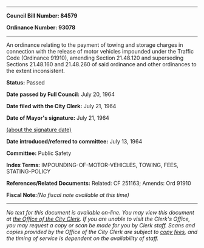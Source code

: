 

********

**Council Bill Number: 84579**
   
**Ordinance Number: 93078**
********

 An ordinance relating to the payment of towing and storage charges in connection with the release of motor vehicles impounded under the Traffic Code (Ordinance 91910), amending Section 21.48.120 and superseding Sections 21.48.160 and 21.48.260 of said ordinance and other ordinances to the extent inconsistent.

**Status:** Passed
   
**Date passed by Full Council:** July 20, 1964
   
**Date filed with the City Clerk:** July 21, 1964
   
**Date of Mayor's signature:** July 21, 1964
   
[(about the signature date)](/~public/approvaldate.htm)
   
   
   
**Date introduced/referred to committee:** July 13, 1964
   
**Committee:** Public Safety
   
   
**Index Terms:** IMPOUNDING-OF-MOTOR-VEHICLES, TOWING, FEES, STATING-POLICY

**References/Related Documents:** Related: CF 251163; Amends: Ord 91910

**Fiscal Note:**_(No fiscal note available at this time)_
********

_No text for this document is available on-line. You may view this document at [the Office of the City Clerk](http://www.seattle.gov/leg/clerk/contactUs.htm). If you are unable to visit the Clerk's Office, you may request a copy or scan be made for you by Clerk staff. Scans and copies provided by the Office of the City Clerk are subject to [copy fees](http://clerk.seattle.gov/~public/clerkfees.htm), and the timing of service is dependent on the availability of staff._


